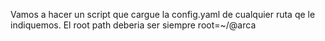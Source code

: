 Vamos a hacer un script que cargue la config.yaml de cualquier ruta qe le indiquemos.
El root path deberia ser siempre root=~/@arca